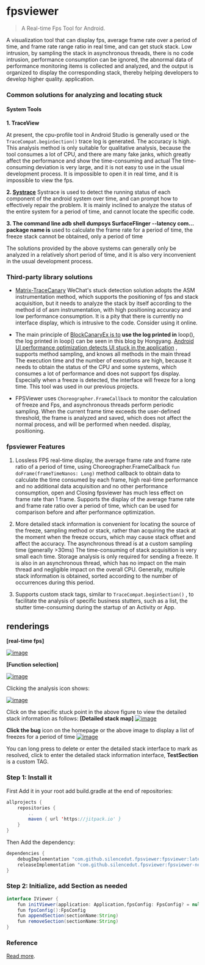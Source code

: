 # fpsviewer


> A Real-time Fps Tool for Android.

A visualization tool that can display fps, average frame rate over a period of time, and frame rate range ratio in real time, and can get stuck stack. Low intrusion, by sampling the stack in asynchronous threads, there is no code intrusion, performance consumption can be ignored, the abnormal data of performance monitoring items is collected and analyzed, and the output is organized to display the corresponding stack, thereby helping developers to develop higher quality. application.

### Common solutions for analyzing and locating stuck

#### System Tools

**1. TraceView**

At present, the cpu-profile tool in Android Studio is generally used or the `TraceCompat.beginSection()` trace log is generated. The accuracy is high. This analysis method is only suitable for qualitative analysis, because the tool consumes a lot of CPU, and there are many fake janks, which greatly affect the performance and show the time-consuming and actual The time-consuming deviation is very large, and it is not easy to use in the usual development process. It is impossible to open it in real time, and it is impossible to view the fps.

**2. [Systrace](https://developer.android.com/studio/profile/systrace/command-line)** Systrace is used to detect the running status of each component of the android system over time, and can prompt how to effectively repair the problem. It is mainly inclined to analyze the status of the entire system for a period of time, and cannot locate the specific code.

**3. The command line adb shell dumpsys SurfaceFlinger --latency com... package name is** used to calculate the frame rate for a period of time, the freeze stack cannot be obtained, only a period of time

The solutions provided by the above systems can generally only be analyzed in a relatively short period of time, and it is also very inconvenient in the usual development process.

### Third-party library solutions

*   [Matrix-TraceCanary](https://github.com/Tencent/matrix) WeChat's stuck detection solution adopts the ASM instrumentation method, which supports the positioning of fps and stack acquisition, but it needs to analyze the stack by itself according to the method id of asm instrumentation, with high positioning accuracy and low performance consumption. It is a pity that there is currently no interface display, which is intrusive to the code. Consider using it online.

*   [](https://github.com/seiginonakama/BlockCanaryEx)The main principle of [BlockCanaryEx is to](https://github.com/seiginonakama/BlockCanaryEx) **use the log printed in** loop(), the log printed in loop() can be seen in this blog by Hongyang. [Android UI performance optimization detects UI stuck in the application](https://blog.csdn.net/lmj623565791/article/details/58626355) , supports method sampling, and knows all methods in the main thread The execution time and the number of executions are high, because it needs to obtain the status of the CPU and some systems, which consumes a lot of performance and does not support fps display. Especially when a freeze is detected, the interface will freeze for a long time. This tool was used in our previous projects.

*   FPSViewer uses `Choreographer.FrameCallback` to monitor the calculation of freeze and Fps, and asynchronous threads perform periodic sampling. When the current frame time exceeds the user-defined threshold, the frame is analyzed and saved, which does not affect the normal process, and will be performed when needed. display, positioning.

### fpsviewer Features

1.  Lossless FPS real-time display, the average frame rate and frame rate ratio of a period of time, using Choreographer.FrameCallback `fun doFrame(frameTimeNanos: Long)` method callback to obtain data to calculate the time consumed by each frame, high real-time performance and no additional data acquisition and no other performance consumption, open and Closing fpsviewer has much less effect on frame rate than 1 frame. Supports the display of the average frame rate and frame rate ratio over a period of time, which can be used for comparison before and after performance optimization.

2.  More detailed stack information is convenient for locating the source of the freeze, sampling method or stack, rather than acquiring the stack at the moment when the freeze occurs, which may cause stack offset and affect the accuracy. The asynchronous thread is at a custom sampling time (generally >30ms) The time-consuming of stack acquisition is very small each time. Storage analysis is only required for sending a freeze. It is also in an asynchronous thread, which has no impact on the main thread and negligible impact on the overall CPU. Generally, multiple stack information is obtained, sorted according to the number of occurrences during this period.

3.  Supports custom stack tags, similar to `TraceCompat.beginSection()` , to facilitate the analysis of specific business stutters, such as a list, the stutter time-consuming during the startup of an Activity or App.

## [](https://github.com/SilenceDut/fpsviewer#%E6%95%88%E6%9E%9C%E5%9B%BE)renderings

**\[real-time fps\]**

[![image](https://camo.githubusercontent.com/11448a3f83080a933e44331f0414cdd0d9d596f5fac1320773444c6330440ab0/687474703a2f2f7777322e73696e61696d672e636e2f6c617267652f303036744e633739677931673361673033666767626a3330663030376d3734632e6a7067)](https://camo.githubusercontent.com/11448a3f83080a933e44331f0414cdd0d9d596f5fac1320773444c6330440ab0/687474703a2f2f7777322e73696e61696d672e636e2f6c617267652f303036744e633739677931673361673033666767626a3330663030376d3734632e6a7067)

**\[Function selection\]**

[![image](https://camo.githubusercontent.com/9a5637ae5ae32d55cd51efaa1c32fec0ec43d0e88f6cb8cea84a0ed50b9109e7/687474703a2f2f7777342e73696e61696d672e636e2f6c617267652f303036744e63373967793167336167313232756a646a333066303077697766772e6a7067)](https://camo.githubusercontent.com/9a5637ae5ae32d55cd51efaa1c32fec0ec43d0e88f6cb8cea84a0ed50b9109e7/687474703a2f2f7777342e73696e61696d672e636e2f6c617267652f303036744e63373967793167336167313232756a646a333066303077697766772e6a7067)

Clicking the analysis icon shows:

[![image](https://camo.githubusercontent.com/01e50a7a1cc0a2129e190aa02e6c7dddb8790bbb5a82497809d65c36abd00957/687474703a2f2f7777332e73696e61696d672e636e2f6c617267652f303036744e63373967793167336166776e617a65366a333066303077696162312e6a7067)](https://camo.githubusercontent.com/01e50a7a1cc0a2129e190aa02e6c7dddb8790bbb5a82497809d65c36abd00957/687474703a2f2f7777332e73696e61696d672e636e2f6c617267652f303036744e63373967793167336166776e617a65366a333066303077696162312e6a7067)

Click on the specific stuck point in the above figure to view the detailed stack information as follows: **\[Detailed stack map\]** [![image](https://camo.githubusercontent.com/927fd7d3d8e583787e48feaac78c2f4fef8ee2b80205474854c8e1bc3f07e62a/687474703a2f2f7777312e73696e61696d672e636e2f6c617267652f303036744e633739677931673361667a65393931666a333066303272346a776d2e6a7067)](https://camo.githubusercontent.com/927fd7d3d8e583787e48feaac78c2f4fef8ee2b80205474854c8e1bc3f07e62a/687474703a2f2f7777312e73696e61696d672e636e2f6c617267652f303036744e633739677931673361667a65393931666a333066303272346a776d2e6a7067)

**Click the bug** icon on the homepage or the above image to display a list of freezes for a period of time [![image](https://camo.githubusercontent.com/65d87cfc099562cb53969afbfa96029070b4099dd2e9697206911b309d3c6999/687474703a2f2f7777342e73696e61696d672e636e2f6c617267652f303036744e633739677931673361676a6c6d326d656a33306630307769676e392e6a7067)](https://camo.githubusercontent.com/65d87cfc099562cb53969afbfa96029070b4099dd2e9697206911b309d3c6999/687474703a2f2f7777342e73696e61696d672e636e2f6c617267652f303036744e633739677931673361676a6c6d326d656a33306630307769676e392e6a7067)

You can long press to delete or enter the detailed stack interface to mark as resolved, click to enter the detailed stack information interface, **TestSection** is a custom TAG.

### Step 1: Install it

First Add it in your root add build.gradle at the end of repositories:

```java
allprojects {
	repositories {
		..
		maven { url 'https://jitpack.io' }
	}
}
```

Then Add the dependency:

```java
dependencies {
    debugImplementation "com.github.silencedut.fpsviewer:fpsviewer:latestVersion"
    releaseImplementation "com.github.silencedut.fpsviewer:fpsviewer-no-op:latestVersion"
}
```

### Step 2: Initialize, add Section as needed

```java
interface IViewer {
    fun initViewer(application: Application,fpsConfig: FpsConfig? = null)
    fun fpsConfig():FpsConfig
    fun appendSection(sectionName:String)
    fun removeSection(sectionName:String)
}
```

### Reference

[Read more](https://github.com/SilenceDut/fpsviewer).

